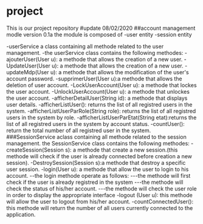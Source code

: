 # project
This is our project repository
#update 08/02/2020
##account management modle version 0.1a 
the module is composed of
-user entity
-session entity

-userService a class containing all methode related to the user management.
-the userService class contains the following methodes:
	-ajouterUser(User u): a methode that allows the creation of a new user.
	-UpdateUser(User u):  a methode that allows the creation of a new user.
	-updateMdp(User u): a methode that allows the modification of the user's account password.
	-supprimerUser(User u):a methode that allows the deletion of user account.
	-LockUserAccount(User u): a methode that  lockes the user account.
	-UnlockUserAccount(User u): a methode that unlockes the user account.
	-afficherDetailUser(String id): a methode that displays user details.
	-afficherListUser(): returns the list of all registred users in the system.
	-afficherListUserParRole(String role): returns the list of all registred users in the system by role.
	-afficherListUserParEtat(String etat):returns the list of all registred users in the system by account status.
	-countUser(): return the total number  of all registred user in the system.
###SessionService aclass containing all methode related to the session management.
the SessionService class contains the following methodes:
	-createSession(Session s): a methode that create a new session.(this methode will check if the user is already connected before creation a new session).
	-DestroySession(Session s):a methode that destroy a specific user session.
	-login(User u): a methode that allow the user to login to his account.
		--the login methode operate as follows:
		---the methode will first check if the user is already registred in the system
		---the methode will check the status of his/her account.
		---the methode will check the user role in order to display the appropriate interface
	-logout (User u): this methode will allow the user to logout from his/her account.
	-countConnectedUser(): this methode will return the number of all users currently connected to the application. 
 